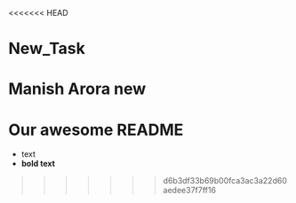 <<<<<<< HEAD
# New_Task

Manish Arora new
=======
# Our awesome README

- text
- **bold text**
>>>>>>> d6b3df33b69b00fca3ac3a22d60aedee37f7ff16
